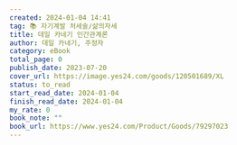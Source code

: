 ```yaml
---
created: 2024-01-04 14:41
tag: 📚 자기계발 처세술/삶의자세
title: 데일 카네기 인간관계론
author: 데일 카네기, 주정자
category: eBook
total_page: 0
publish_date: 2023-07-20
cover_url: https://image.yes24.com/goods/120501689/XL
status: to_read
start_read_date: 2024-01-04
finish_read_date: 2024-01-04
my_rate: 0
book_note: ""
book_url: https://www.yes24.com/Product/Goods/79297023
---
```



